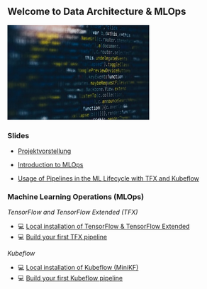 ## Welcome to Data Architecture & MLOps 

<img src="img/img.jpg" alt="" class="inline"/>

### Slides

- [Projektvorstellung](https://github.com/kirenz/data-architecture-mlops/blob/main/slides/project.pdf)

- [Introduction to MLOps](https://github.com/kirenz/data-architecture-mlops/blob/main/slides/mlops_feature_stores_mlflow_kubeflow.pdf)

- [Usage of Pipelines in the ML Lifecycle with TFX and Kubeflow](https://github.com/kirenz/data-architecture-mlops/blob/main/slides/pipelines_tfx_kubeflow.pdf)



### Machine Learning Operations (MLOps)

*TensorFlow and TensorFlow Extended (TFX)*

- 💻 [Local installation of TensorFlow & TensorFlow Extended](https://kirenz.github.io/codelabs/codelabs/tfx-install/#0)
- 💻 [Build your first TFX pipeline](https://kirenz.github.io/codelabs/codelabs/tfx-pipeline-taxi/#0)

*Kubeflow*

- 💻 [Local installation of Kubeflow (MiniKF)](https://kirenz.github.io/codelabs/codelabs/kubeflow-install/#0)
- 💻 [Build your first Kubeflow pipeline](https://kirenz.github.io/codelabs/codelabs/kubeflow-pipeline/#0)
